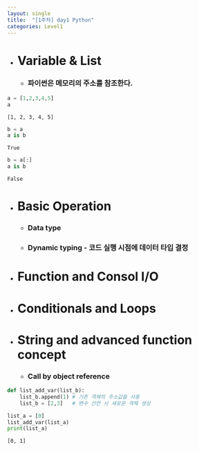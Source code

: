 ```yaml
---
layout: single
title:  "[1주차] day1 Python"
categories: Level1
---
```


+ # Variable & List
  + ### 파이썬은 메모리의 주소를 참조한다.

```python
a = [1,2,3,4,5]
a
```

    [1, 2, 3, 4, 5]

```python
b = a
a is b
```

    True

```python
b = a[:]
a is b
```

    False

+ # Basic Operation
  + ### Data type
  + ### Dynamic typing - 코드 실행 시점에 데이터 타입 결정



+ # Function and Consol I/O



+ # Conditionals and Loops



+ # String and advanced function concept
  
  + ### Call by object reference

```python
def list_add_var(list_b):
    list_b.append(1) # 기존 객체의 주소값을 사용
    list_b = [2,3]   # 변수 선언 시 새로운 객체 생성

list_a = [0]
list_add_var(list_a)
print(list_a)
```

    [0, 1]
